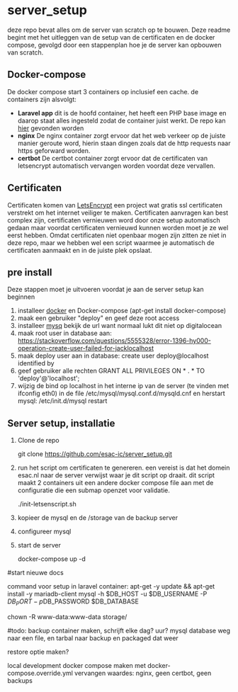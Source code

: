 # server_setup
deze repo bevat alles om de server van scratch op te bouwen. Deze readme begint met het uitleggen van de setup van de certificaten en de docker compose, gevolgd door een stappenplan hoe je de server kan opbouwen van scratch.

## Docker-compose
De docker compose start 3 containers op inclusief een cache. de containers zijn alsvolgt:
 * **Laravel app** dit is de hoofd container, het heeft een PHP base image en daarop staat alles ingesteld zodat de container juist werkt. De repo kan [hier](https://github.com/esac-ic/esac.nl) gevonden worden
 * **nginx** De nginx container zorgt ervoor dat het web verkeer op de juiste manier geroute word, hierin staan dingen zoals dat de http requests naar https geforward worden.
 * **certbot** De certbot container zorgt ervoor dat de certificaten van letsencrypt automatisch vervangen worden voordat deze vervallen.

## Certificaten
Certificaten komen van [LetsEncrypt](https://letsencrypt.org/) een project wat gratis ssl certificaten verstrekt om het internet veiliger te maken. Certificaten aanvragen kan best complex zijn, certificaten vernieuwen word door onze setup automatisch gedaan maar voordat certificaten vernieuwd kunnen worden moet je ze wel eerst hebben. Omdat certificaten niet openbaar mogen zijn zitten ze niet in deze repo, maar we hebben wel een script waarmee je automatisch de certificaten aanmaakt en in de juiste plek opslaat.

## pre install
Deze stappen moet je uitvoeren voordat je aan de server setup kan beginnen
1. installeer [docker](https://docs.docker.com/install/linux/docker-ce/ubuntu/#install-docker-ce-1) en Docker-compose (apt-get install docker-compose)
2. maak een gebruiker "deploy" en geef deze root access
3. installeer [mysq](https://www.digitalocean.com/community/questions/mysql-installation-error-dpkg-error-processing-package-mysql-server-5-5-configure) bekijk de url want normaal lukt dit niet op digitalocean
4. maak root user in database aan: https://stackoverflow.com/questions/5555328/error-1396-hy000-operation-create-user-failed-for-jacklocalhost
5. maak deploy user aan in database: create user deploy@localhost identified by
6. geef gebruiker alle rechten GRANT ALL PRIVILEGES ON * . * TO 'deploy'@'localhost';
7. wijzig de bind op localhost in het interne ip van de server (te vinden met ifconfig eth0) in de file /etc/mysql/mysql.conf.d/mysqld.cnf en herstart mysql: /etc/init.d/mysql restart

## Server setup, installatie
1. Clone de repo

	git clone https://github.com/esac-ic/server_setup.git

2. run het script om certificaten te genereren. een vereist is dat het domein esac.nl naar de server verwijst waar je dit script op draait. dit script maakt 2 containers uit een andere docker compose file aan met de configuratie die een submap openzet voor validatie.

	./init-letsenscript.sh

3. kopieer de mysql en de /storage van de backup server
4. configureer mysql
5. start de server

	docker-compose up -d
	
	
	
	
#start nieuwe docs

command voor setup in laravel container: 
apt-get -y update && apt-get install -y mariadb-client
mysql -h $DB_HOST -u $DB_USERNAME -P $DB_PORT -p$DB_PASSWORD $DB_DATABASE

chown -R www-data:www-data storage/

#todo: 
backup container maken, schrijft elke dag? uur? mysql database weg naar een file, 
en tarbal naar backup en packaged dat weer

restore optie maken?

local development docker compose maken met docker-compose.override.yml
vervangen waardes: nginx, geen  certbot, geen backups

